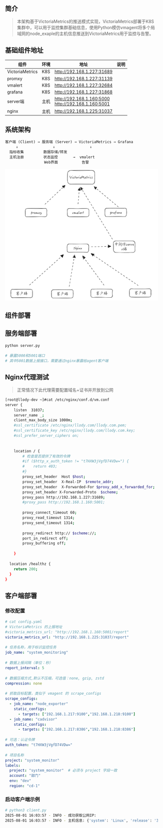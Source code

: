 ## 简介

> 本架构基于VictoriaMetrics的推送模式实现，VictoriaMetrics部署于K8S集群中，可以用于监控集群基础信息，使用Python模仿vmagent将多个局域网的node_exaple的主机信息推送到VictoriaMetrics用于监控与告警。

## 基础组件地址

| 组件            | 环境 | 地址                                                     | 说明 |
| --------------- | ---- | -------------------------------------------------------- | ---- |
| VictoriaMetrics | K8S  | http://192.168.1.227:31689                               |      |
| promxy          | K8S  | http://192.168.1.227:31139                               |      |
| vmalert         | K8S  | http://192.168.1.227:32684                               |      |
| grafana         | K8S  | http://192.168.1.227:31868                               |      |
| server端        | 主机 | http://192.168.1.160:5000<br />http://192.168.1.160:5001 |      |
| nginx           | 主机 | http://192.168.1.225:31037                               |      |

## 系统架构

```plaintext
客户端 (Client) → 服务端 (Server) → VictoriaMetrics → Grafana
     ↓                ↓                ↓
  指标收集         数据存储/转发
  主机注册         状态监控       →  vmalert
                  Web界面           告警
```

![1754036509458](image/1754036509458.png)

## 组件部署

## 服务端部署

```bash
python server.py

# 暴露5000和5001端口
# 其中5001数据上报接口，需要通过nginx暴露给agent客户端
```

## Nginx代理测试

> 正常情况下此代理需要配置域名+证书并开放到公网

```bash
[root@llody-dev ~]#cat /etc/nginx/conf.d/vm.conf 
server {
    listen  31037;
    server_name _;
    client_max_body_size 1000m;
    #ssl_certificate /etc/nginx/llody.com/llody.com.pem;
    #ssl_certificate_key /etc/nginx/llody.com/llody.com.key;
    #ssl_prefer_server_ciphers on;
  

    location / {
        # 检查是否提供了有效的令牌
        #if ($http_x_auth_token != "t7HXW3jVgfD74VDw=") {
        #    return 403;
        #}
        proxy_set_header  Host $host;
        proxy_set_header  X-Real-IP  $remote_addr;
        proxy_set_header  X-Forwarded-For $proxy_add_x_forwarded_for;
        proxy_set_header X-Forwarded-Proto  $scheme;
        proxy_pass http://192.168.1.227:31689;
        #proxy_pass http://192.168.1.160:5001;

        proxy_connect_timeout 60;
        proxy_read_timeout 1314;
        proxy_send_timeout 1314;

        proxy_redirect http:// $scheme://;
        port_in_redirect off;
        proxy_buffering off;
  
    }

  location /healthz {
    return 200;
  }
}
```

## 客户端部署

### 修改配置

```yaml
# cat config.yaml
# VictoriaMetrics 的上报地址
#victoria_metrics_url: "http://192.168.1.160:5001/report"
victoria_metrics_url: "http://192.168.1.225:31037/report"

# 任务名称，用于标识监控任务
job_name: "system_monitoring"

# 数据上报间隔（单位：秒）
report_interval: 5

# 数据压缩方式,默认不压缩，可选值：none, gzip, zstd
compression: none

# 抓取目标配置，类似于 vmagent 的 scrape_configs
scrape_configs:
  - job_name: "node_exporter"
    static_configs:
      - targets: ["192.168.1.217:9100","192.168.1.218:9100"]
  - job_name: "cadvisor"
    static_configs:
      - targets: ["192.168.1.217:8386","192.168.1.218:8386"]

# 可选：认证令牌
auth_token: "t7HXW3jVgfD74VDw="

# 项目名称
project: "system_monitor"
labels:
  project: "system_monitor"  # 必须与 project 字段一致
  account: "部门"
  env: "dev"
  region: "cd-1"
```

### 启动客户端示例

```bash
# python3 client.py 
2025-08-01 16:03:57 - INFO - 成功获取公网IP: 
2025-08-01 16:03:57 - INFO - 主机信息: {'system': 'Linux', 'release': '3.10.0-1160.90.1.el7.x86_64', 'version': '#1 SMP Thu May 4 15:21:22 UTC 2023', 'machine': 'x86_64', 'processor': 'x86_64', 'python_version': '3.9.10', 'cpu_count': 2, 'memory_total': 3.7002029418945312, 'disk_total': 106.04730606079102, 'boot_time': '2025-07-29T22:40:19'}
```
